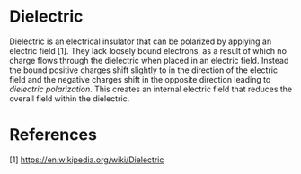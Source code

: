 # Dielectric

Dielectric is an electrical insulator that can be polarized by applying an electric field [1]. They lack loosely bound electrons, as a result of which no charge flows through the dielectric when placed in an electric field. Instead the bound positive charges shift slightly to in the direction of the electric field and the negative charges shift in the opposite direction leading to *dielectric polarization*. This creates an internal electric field that reduces the overall field within the dielectric.

# References
[1] https://en.wikipedia.org/wiki/Dielectric